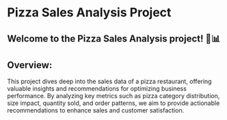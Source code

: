 # Pizza Sales Analysis Project
## Welcome to the Pizza Sales Analysis project! 🍕📊

## Overview:
This project dives deep into the sales data of a pizza restaurant, offering valuable insights and recommendations for optimizing business performance. By analyzing key metrics such as pizza category distribution, size impact, quantity sold, and order patterns, we aim to provide actionable recommendations to enhance sales and customer satisfaction.
